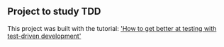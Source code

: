 ## Project to study TDD

This project was built with the tutorial: ['How to get better at testing with test-driven development'](https://medium.freecodecamp.org/how-to-get-better-at-testing-with-test-driven-development-18a7d097b23f)